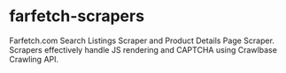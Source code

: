 # farfetch-scrapers
Farfetch.com Search Listings Scraper and Product Details Page Scraper. Scrapers effectively handle JS rendering and CAPTCHA using Crawlbase Crawling API.

